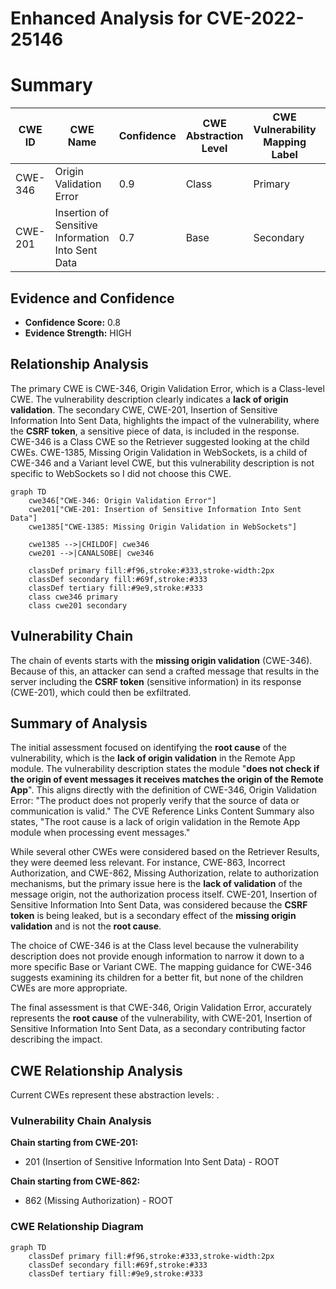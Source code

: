 # Enhanced Analysis for CVE-2022-25146

# Summary
| CWE ID | CWE Name | Confidence | CWE Abstraction Level | CWE Vulnerability Mapping Label | CWE-Vulnerability Mapping Notes |
|---|---|---|---|---|---|
| CWE-346 | Origin Validation Error | 0.9 | Class | Primary | Allowed-with-Review |
| CWE-201 | Insertion of Sensitive Information Into Sent Data | 0.7 | Base | Secondary | Allowed |

## Evidence and Confidence

*   **Confidence Score:** 0.8
*   **Evidence Strength:** HIGH

## Relationship Analysis
The primary CWE is CWE-346, Origin Validation Error, which is a Class-level CWE. The vulnerability description clearly indicates a **lack of origin validation**. The secondary CWE, CWE-201, Insertion of Sensitive Information Into Sent Data, highlights the impact of the vulnerability, where the **CSRF token**, a sensitive piece of data, is included in the response. CWE-346 is a Class CWE so the Retriever suggested looking at the child CWEs. CWE-1385, Missing Origin Validation in WebSockets, is a child of CWE-346 and a Variant level CWE, but this vulnerability description is not specific to WebSockets so I did not choose this CWE.

```mermaid
graph TD
    cwe346["CWE-346: Origin Validation Error"]
    cwe201["CWE-201: Insertion of Sensitive Information Into Sent Data"]
    cwe1385["CWE-1385: Missing Origin Validation in WebSockets"]

    cwe1385 -->|CHILDOF| cwe346
    cwe201 -->|CANALSOBE| cwe346

    classDef primary fill:#f96,stroke:#333,stroke-width:2px
    classDef secondary fill:#69f,stroke:#333
    classDef tertiary fill:#9e9,stroke:#333
    class cwe346 primary
    class cwe201 secondary
```

## Vulnerability Chain
The chain of events starts with the **missing origin validation** (CWE-346). Because of this, an attacker can send a crafted message that results in the server including the **CSRF token** (sensitive information) in its response (CWE-201), which could then be exfiltrated.

## Summary of Analysis
The initial assessment focused on identifying the **root cause** of the vulnerability, which is the **lack of origin validation** in the Remote App module. The vulnerability description states the module "**does not check if the origin of event messages it receives matches the origin of the Remote App**". This aligns directly with the definition of CWE-346, Origin Validation Error: "The product does not properly verify that the source of data or communication is valid." The CVE Reference Links Content Summary also states, "The root cause is a lack of origin validation in the Remote App module when processing event messages."

While several other CWEs were considered based on the Retriever Results, they were deemed less relevant. For instance, CWE-863, Incorrect Authorization, and CWE-862, Missing Authorization, relate to authorization mechanisms, but the primary issue here is the **lack of validation** of the message origin, not the authorization process itself. CWE-201, Insertion of Sensitive Information Into Sent Data, was considered because the **CSRF token** is being leaked, but is a secondary effect of the **missing origin validation** and is not the **root cause**.

The choice of CWE-346 is at the Class level because the vulnerability description does not provide enough information to narrow it down to a more specific Base or Variant CWE. The mapping guidance for CWE-346 suggests examining its children for a better fit, but none of the children CWEs are more appropriate.

The final assessment is that CWE-346, Origin Validation Error, accurately represents the **root cause** of the vulnerability, with CWE-201, Insertion of Sensitive Information Into Sent Data, as a secondary contributing factor describing the impact.


## CWE Relationship Analysis

Current CWEs represent these abstraction levels: .


### Vulnerability Chain Analysis

**Chain starting from CWE-201:**
- 201 (Insertion of Sensitive Information Into Sent Data) - ROOT


**Chain starting from CWE-862:**
- 862 (Missing Authorization) - ROOT



### CWE Relationship Diagram

```mermaid
graph TD
    classDef primary fill:#f96,stroke:#333,stroke-width:2px
    classDef secondary fill:#69f,stroke:#333
    classDef tertiary fill:#9e9,stroke:#333
```